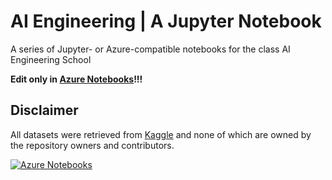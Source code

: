# AI Engineering | A Jupyter Notebook

A series of Jupyter- or Azure-compatible notebooks for the class AI Engineering School

**Edit only in [Azure Notebooks](https://notebooks.azure.com)!!!**

## Disclaimer

All datasets were retrieved from [Kaggle](https://kaggle.com/) and none of which are owned by the repository owners and contributors.

[![Azure Notebooks](https://notebooks.azure.com/launch.png)](https://notebooks.azure.com/import/gh/jmadoremos/ai-engineering)
